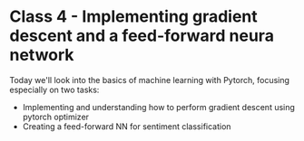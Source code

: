 # Class 4 - Implementing gradient descent and a feed-forward neura network

Today we'll look into the basics of machine learning with Pytorch, focusing especially on two tasks:
- Implementing and understanding how to perform gradient descent using pytorch optimizer
- Creating a feed-forward NN for sentiment classification